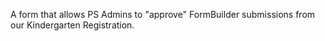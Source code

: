 A form that allows PS Admins to "approve" FormBuilder submissions from our Kindergarten Registration.